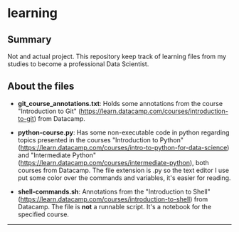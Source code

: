 # learning

## Summary
Not and actual project. This repository keep track of learning files from my studies to become a professional Data Scientist.

## About the files

* **git_course_annotations.txt**: Holds some annotations from the course "Introduction to Git" (https://learn.datacamp.com/courses/introduction-to-git) from Datacamp.

* **python-course.py**: Has some non-executable code in python regarding topics presented in the courses "Introduction to Python" (https://learn.datacamp.com/courses/intro-to-python-for-data-science) and "Intermediate Python" (https://learn.datacamp.com/courses/intermediate-python), both courses from Datacamp. The file extension is .py so the text editor I use put some color over the commands and variables, it's easier for reading.

* **shell-commands.sh**: Annotations from the "Introduction to Shell" (https://learn.datacamp.com/courses/introduction-to-shell) from Datacamp. The file is **not** a runnable script. It's a notebook for the specified course.

---
